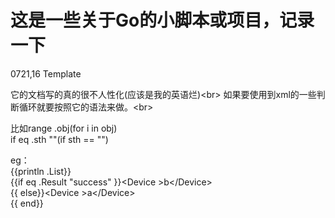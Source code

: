 这是一些关于Go的小脚本或项目，记录一下
=
0721,16
Template

它的文档写的真的很不人性化(应该是我的英语烂)\<br> 
如果要使用到xml的一些判断循环就要按照它的语法来做。\<br> 

比如range .obj(for i in obj)<br> 
if eq .sth ""(if sth == "")<br> 

eg：<br> 
	{{println .List}}<br> 
	{{if eq .Result "success" }}\<Device >b\</Device> <br> 
	{{ else}}\<Device >a\</Device> <br> 
	{{ end}}<br> 
